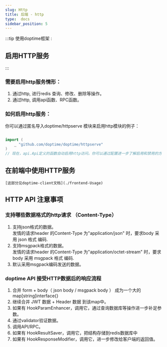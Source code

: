 ```yaml
---
slug: Http
title: 后端 - http
type:  docs
sidebar_position: 5
---
```

:::tip 使用doptime框架 :
## 启用HTTP服务
::: 
### 需要启用http服务情形：
1. 通过http, 进行redis 查询、修改、删除等操作。
2. 通过http, 调用api函数、RPC函数。
  
### 如何启用http服务：   
你可以通过匿名导入doptime/httpserve 模块来启用http模块的例子：
   
```go   title="main.go"

import (
	_ "github.com/doptime/doptime/httpserve"
)
// 现在，api.Api定义的函数自动启用http访问。你可以通过配置进一步了解启用和禁用的方法。
```
## 在前端中使用HTTP服务
	[这部分见doptime-client文档](./frontend-Usage)

##  HTTP API 注意事项

### 支持哪些数据格式的http请求 （Content-Type）
1. 支持json格式的数据。  
发情的请求header 的Content-Type 为"application/json" 时，要求body 采用 json 格式 编码.
2. 支持msgpack格式的数据。  
发情的请求header 的Content-Type 为"application/octet-stream" 时，要求body 采用 msgpack 格式 编码.
3. 默认采用msgpack编码发送的数据。


### doptime API 接受HTTP数据后的响应流程

1. 合并 form + body（ json body / msgpack body ） 成为一个大的 map[string]interface\{\} 
2. 继续合并 JWT 数据 + Header 数据 到该map中。  
3. 如果有 HookParamEnhancer，调用它，通过查询数据库等操作进一步补足参数。
4. 通过validator验证数据。
5. 调用API/RPC。 
6. 如果有 HookResultSaver，调用它，把结构存储到redis数据库中
7. 如果有 HookResponseModifier，调用它，进一步修改给客户端的返回值。

